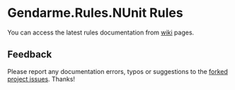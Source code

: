 # Gendarme.Rules.NUnit Rules

You can access the latest rules documentation from [wiki](https://github.com/spouliot/gendarme/wiki/Gendarme.Rules.NUnit%28git%29) pages.


## Feedback

Please report any documentation errors, typos or suggestions to the [forked project issues](https://github.com/JAD-SVK/Gendarme/issues). Thanks!

